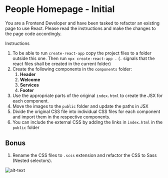 # People Homepage - Initial

You are a Frontend Developer and have been tasked to refactor an existing page to use React. Please read the instructions and make the changes to the page code accordingly.

Instructions
1. To be able to run `create-react-app` copy the project files to a folder outside this one. Then run `npx create-react-app .` (`.` signals that the react files shall be created in the current folder)
2. Create the following components in the `components` folder:
    1. **Header**
    2. **Welcome**
    3. **Services**
    4. **Footer**
3. Use the appropriate parts of the original `index.html` to create the JSX for each component.
4. Move the images to the `public` folder and update the paths in JSX
5. Divide the original CSS file into individual CSS files for each component and import them in the respective components.
6. You can include the external CSS by adding the links in `index.html` in the `public` folder

## Bonus
1. Rename the CSS files to `.scss` extension and refactor the CSS to Sass (Nested selectors).

![alt-text](NNP.png 'Reference Image')
